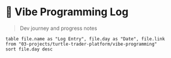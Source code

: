 # 📓 Vibe Programming Log
> Dev journey and progress notes

```dataview
table file.name as "Log Entry", file.day as "Date", file.link
from "03-projects/turtle-trader-platform/vibe-programming"
sort file.day desc
```